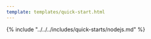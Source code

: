 ```yaml
---
template: templates/quick-start.html
---
```


{% include "../../../includes/quick-starts/nodejs.md" %}

